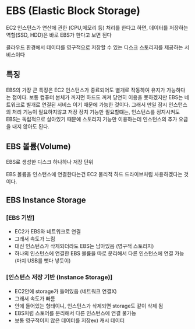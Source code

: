 # EBS (Elastic Block Storage)

EC2 인스턴스가 연산에 관한 (CPU,메모리 등) 처리를 한다고 하면, 데이터를 저장하는 역할(SSD, HDD)은 바로 EBS가 한다고 보면 된다

클라우드 환경에서 데이터를 영구적으로 저장할 수 있는 디스크 스토리지를 제공하는 서비스이다

## 특징

EBS의 가장 큰 특징은 EC2 인스턴스가 종료되어도 별개로 작동하여 유지가 가능하다는 점이다.
보통 컴퓨터 본체가 꺼지면 하드도 꺼져 당연히 이용을 못하겠지만 EBS는 네트워크로 별개로 연결된 서비스 이기 때문에 가능한 것이다.
그래서 만일 잠시 인스턴스의 처리 기능이 필요하지않고 저장 장치 기능만 필요할떄는, 인스턴스를 정지시켜도 EBS는 독립적으로 살아있기 때문에 스토리지 기능만 이용하는데 인스턴스의 추가 요금을 내지 않아도 된다.

## **EBS 볼륨(Volume)**

EBS로 생성한 디스크 하나하나 저장 단위

EBS 볼륨을 인스턴스에 연결한다는건 EC2 물리적 하드 드라이브처럼 사용하겠다는 것이다.

## EBS Instance Storage

### [EBS 기반]

- EC2가 EBS와 네트워크로 연결
- 그래서 속도가 느림
- 대신 인스턴스가 삭제되더라도 EBS는 남아있음 (영구적 스토리지)
- 하나의 인스턴스에 연결한 EBS 볼륨을 따로 분리해서 다른 인스턴스에 연결 가능 (마치 USB를 뺏다 넣듯이)

### [인스턴스 저장 기반 (Instance Storage)]

- EC2안에 storage가 들어있음 (네트워크 연결X)
- 그래서 속도가 빠름
- 안에 들어있는 형태이니, 인스턴스가 삭제되면 storage도 같이 삭제 됨
- EBS처럼 스토어를 분리해서 다른 인스턴스에 연결 불가능
- 보통 영구적이지 않은 데이터를 저장ex) 캐시 데이터